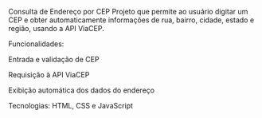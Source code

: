 Consulta de Endereço por CEP
Projeto que permite ao usuário digitar um CEP e obter automaticamente informações de rua, bairro, cidade, estado e região, usando a API ViaCEP.

Funcionalidades:

Entrada e validação de CEP

Requisição à API ViaCEP

Exibição automática dos dados do endereço

Tecnologias: HTML, CSS e JavaScript
